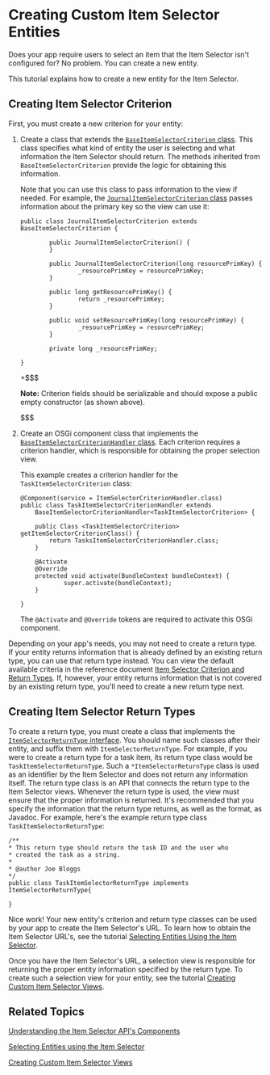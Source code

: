 # Creating Custom Item Selector Entities [](id=creating-custom-item-selector-entities)

Does your app require users to select an item that the Item Selector isn't 
configured for? No problem. You can create a new entity.

This tutorial explains how to create a new entity for the Item Selector.

## Creating Item Selector Criterion [](id=creating-item-selector-criterion)

First, you must create a new criterion for your entity: 

1.  Create a class that extends the 
    [`BaseItemSelectorCriterion` class](@app-ref@/collaboration/latest/javadocs/com/liferay/item/selector/BaseItemSelectorCriterion.html).
    This class specifies what kind of entity the user is selecting and what 
    information the Item Selector should return. The methods inherited from 
    `BaseItemSelectorCriterion` provide the logic for obtaining this 
    information. 

    Note that you can use this class to pass information to the view if
    needed. For example, the 
    [`JournalItemSelectorCriterion` class](@app-ref@/web-experience/latest/javadocs/com/liferay/journal/item/selector/criterion/JournalItemSelectorCriterion.html)
    passes information about the primary key so the view can use it: 

        public class JournalItemSelectorCriterion extends BaseItemSelectorCriterion {

                public JournalItemSelectorCriterion() {
                }
        
                public JournalItemSelectorCriterion(long resourcePrimKey) {
                        _resourcePrimKey = resourcePrimKey;
                }
        
                public long getResourcePrimKey() {
                        return _resourcePrimKey;
                }
        
                public void setResourcePrimKey(long resourcePrimKey) {
                        _resourcePrimKey = resourcePrimKey;
                }
        
                private long _resourcePrimKey;
        
        }

    +$$$

    **Note:** Criterion fields should be serializable and should expose a 
    public empty constructor (as shown above).
    
    $$$

2.  Create an OSGi component class that implements the 
    [`BaseItemSelectorCriterionHandler` class](@app-ref@/collaboration/latest/javadocs/com/liferay/item/selector/BaseItemSelectorCriterionHandler.html). 
    Each criterion requires a criterion handler, which is responsible for 
    obtaining the proper selection view. 

    This example creates a criterion handler for the `TaskItemSelectorCriterion` 
    class: 

        @Component(service = ItemSelectorCriterionHandler.class)
        public class TaskItemSelectorCriterionHandler extends 
            BaseItemSelectorCriterionHandler<TaskItemSelectorCriterion> {

            public Class <TaskItemSelectorCriterion> getItemSelectorCriterionClass() {
                return TasksItemSelectorCriterionHandler.class;
            }

            @Activate
            @Override
            protected void activate(BundleContext bundleContext) {
                    super.activate(bundleContext);
            }

        }
 
    The `@Activate` and `@Override` tokens are required to activate this OSGi 
    component. 

Depending on your app's needs, you may not need to create a return type. If your 
entity returns information that is already defined by an existing return type, 
you can use that return type instead. You can view the default available 
criteria in the reference document 
[Item Selector Criterion and Return Types](/develop/reference/-/knowledge_base/7-1/item-selector-criterion-and-return-types). 
If, however, your entity returns information that is not covered by an existing 
return type, you'll need to create a new return type next. 

## Creating Item Selector Return Types [](id=creating-item-selector-return-types)

To create a return type, you must create a class that implements the 
[`ItemSelectorReturnType` interface](@app-ref@/collaboration/latest/javadocs/com/liferay/item/selector/ItemSelectorReturnType.html). 
You should name such classes after their entity, and suffix them with 
`ItemSelectorReturnType`. For example, if you were to create a return type for a 
task item, its return type class would be `TaskItemSelectorReturnType`. Such a 
`*ItemSelectorReturnType` class is used as an identifier by the Item Selector 
and does not return any information itself. The return type class is an API that 
connects the return type to the Item Selector views. Whenever the return type is 
used, the view must ensure that the proper information is returned. It's 
recommended that you specify the information that the return type returns, as 
well as the format, as Javadoc. For example, here's the example return type 
class `TaskItemSelectorReturnType`: 

    /**
    * This return type should return the task ID and the user who
    * created the task as a string.
    *
    * @author Joe Bloggs
    */
    public class TaskItemSelectorReturnType implements ItemSelectorReturnType{

    }

Nice work! Your new entity's criterion and return type classes can be used by 
your app to create the Item Selector's URL. To learn how to obtain the Item 
Selector URL's, see the tutorial 
[Selecting Entities Using the Item Selector](/develop/tutorials/-/knowledge_base/7-1/selecting-entities-using-the-item-selector). 

Once you have the Item Selector's URL, a selection view is responsible for 
returning the proper entity information specified by the return type. To create 
such a selection view for your entity, see the tutorial 
[Creating Custom Item Selector Views](/develop/tutorials/-/knowledge_base/7-1/creating-custom-item-selector-views). 

## Related Topics [](id=related-topics)

[Understanding the Item Selector API's Components](/develop/tutorials/-/knowledge_base/7-1/understanding-the-item-selector-apis-components)

[Selecting Entities using the Item Selector](/develop/tutorials/-/knowledge_base/7-1/selecting-entities-using-the-item-selector)

[Creating Custom Item Selector Views](/develop/tutorials/-/knowledge_base/7-1/creating-custom-item-selector-views)
